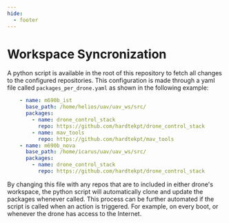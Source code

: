 ```yaml
---
hide:
  - footer
---
```

# Workspace Syncronization

A python script is available in the root of this repository to fetch all changes to the configured repositories. This configuration is made through a yaml file called `packages_per_drone.yaml` as shown in the following example:

```yaml
    - name: m690b_ist
      base_path: /home/helios/uav/uav_ws/src/
      packages:
        - name: drone_control_stack
          repo: https://github.com/hardtekpt/drone_control_stack
        - name: mav_tools
          repo: https://github.com/hardtekpt/mav_tools
    - name: m690b_nova
      base_path: /home/icarus/uav/uav_ws/src/
      packages:
        - name: drone_control_stack
          repo: https://github.com/hardtekpt/drone_control_stack
```

By changing this file with any repos that are to included in either drone's workspace, the python script will automatically clone and update the packages whenever called. This process can be further automated if the script is called when an action is triggered. For example, on every boot, or whenever the drone has access to the Internet.